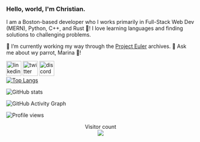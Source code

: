 ### Hello, world, I'm Christian.

I am a Boston-based developer who I works primarily in Full-Stack Web Dev (MERN), Python, C++, and Rust 🦀! I love learning languages and finding solutions to challenging problems. 

🔭 I’m currently working my way through the [Project Euler](https://projecteuler.net/archives) archives.
💬 Ask me about wy parrot, Marina 🦜!

[<img src='https://cdn.jsdelivr.net/npm/simple-icons@3.0.1/icons/linkedin.svg' alt='linkedin' height='40'>](https://www.linkedin.com/in/christianbrewer/)  [<img src='https://cdn.jsdelivr.net/npm/simple-icons@3.0.1/icons/twitter.svg' alt='twitter' height='40'>](https://twitter.com/the_code_brewer)  [<img src='https://cdn.jsdelivr.net/npm/simple-icons@3.0.1/icons/discord.svg' alt='discord' height='40'>](discordapp.com/users/Lieutenant_Turnips#6580)  
[![Top Langs](https://github-readme-stats.vercel.app/api/top-langs/?username=christian-the-brewer)](https://github.com/anuraghazra/github-readme-stats)

![GitHub stats](https://github-readme-stats.vercel.app/api?username=christian-the-brewer&show_icons=true)  

![GitHub Activity Graph](https://activity-graph.herokuapp.com/graph?username=christian-the-brewer)  

![Profile views](https://gpvc.arturio.dev/christian-the-brewer)  

<p align="center"> 
  Visitor count<br>
  <img src="https://profile-counter.glitch.me/christian-the-brewer/count.svg" />
</p>
<!--
**christian-the-brewer/christian-the-brewer** is a ✨ _special_ ✨ repository because its `README.md` (this file) appears on your GitHub profile. 

Here are some ideas to get you started:

- 🔭 I’m currently working on ...
- 🌱 I’m currently learning ...
- 👯 I’m looking to collaborate on ...
- 🤔 I’m looking for help with ...
- 💬 Ask me about ...
- 📫 How to reach me: ...
- 😄 Pronouns: ...
- ⚡ Fun fact: ...
-->
